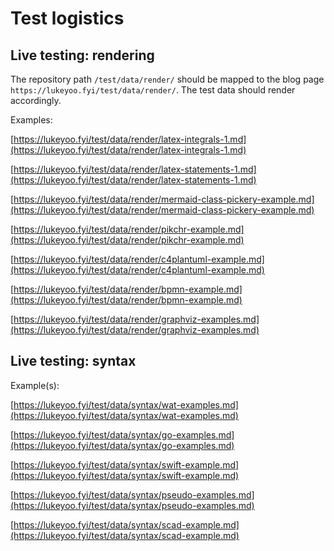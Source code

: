 # Test logistics

## Live testing: rendering

The repository path `/test/data/render/` should be mapped to the blog page 
`https://lukeyoo.fyi/test/data/render/`. 
The test data should render accordingly.

Examples:

[https://lukeyoo.fyi/test/data/render/latex-integrals-1.md](https://lukeyoo.fyi/test/data/render/latex-integrals-1.md)

[https://lukeyoo.fyi/test/data/render/latex-statements-1.md](https://lukeyoo.fyi/test/data/render/latex-statements-1.md)

[https://lukeyoo.fyi/test/data/render/mermaid-class-pickery-example.md](https://lukeyoo.fyi/test/data/render/mermaid-class-pickery-example.md)

[https://lukeyoo.fyi/test/data/render/pikchr-example.md](https://lukeyoo.fyi/test/data/render/pikchr-example.md)

[https://lukeyoo.fyi/test/data/render/c4plantuml-example.md](https://lukeyoo.fyi/test/data/render/c4plantuml-example.md)

[https://lukeyoo.fyi/test/data/render/bpmn-example.md](https://lukeyoo.fyi/test/data/render/bpmn-example.md)

[https://lukeyoo.fyi/test/data/render/graphviz-examples.md](https://lukeyoo.fyi/test/data/render/graphviz-examples.md)

## Live testing: syntax

Example(s):

[https://lukeyoo.fyi/test/data/syntax/wat-examples.md](https://lukeyoo.fyi/test/data/syntax/wat-examples.md)

[https://lukeyoo.fyi/test/data/syntax/go-examples.md](https://lukeyoo.fyi/test/data/syntax/go-examples.md)

[https://lukeyoo.fyi/test/data/syntax/swift-example.md](https://lukeyoo.fyi/test/data/syntax/swift-example.md)

[https://lukeyoo.fyi/test/data/syntax/pseudo-examples.md](https://lukeyoo.fyi/test/data/syntax/pseudo-examples.md)

[https://lukeyoo.fyi/test/data/syntax/scad-example.md](https://lukeyoo.fyi/test/data/syntax/scad-example.md)